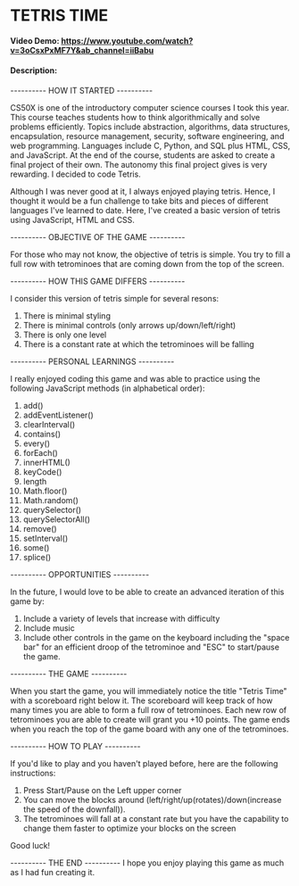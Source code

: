 # TETRIS TIME
#### Video Demo:  <https://www.youtube.com/watch?v=3oCsxPxMF7Y&ab_channel=iiBabu>
  
#### Description:

---------- HOW IT STARTED ---------- 

CS50X is one of the introductory computer science courses I took this year. This course teaches students how to think algorithmically and solve problems efficiently. Topics include abstraction, algorithms, data structures, encapsulation, resource management, security, software engineering, and web programming. Languages include C, Python, and SQL plus HTML, CSS, and JavaScript. At the end of the course, students are asked to create a final project of their own. The autonomy this final project gives is very rewarding. I decided to code Tetris.

Although I was never good at it, I always enjoyed playing tetris. Hence, I thought it would be a fun challenge to take bits and pieces of different languages I've learned to date. Here, I've created a basic version of tetris using JavaScript, HTML and CSS. 
  
---------- OBJECTIVE OF THE GAME ---------- 

For those who may not know, the objective of tetris is simple. You try to fill a full row with tetrominoes that are coming down from the top of the screen. 

---------- HOW THIS GAME DIFFERS ---------- 

I consider this version of tetris simple for several resons:
1. There is minimal styling
2. There is minimal controls (only arrows up/down/left/right)
3. There is only one level
4. There is a constant rate at which the tetrominoes will be falling
  
----------  PERSONAL LEARNINGS ---------- 

I really enjoyed coding this game and was able to practice using the following JavaScript methods (in alphabetical order):
1. add()
2. addEventListener()
3. clearInterval()
4. contains()
5. every()
6. forEach()
7. innerHTML()
8. keyCode()
9. length
10. Math.floor()
11. Math.random()
12. querySelector()
13. querySelectorAll()
14. remove()
15. setInterval()
16. some()
17. splice()

---------- OPPORTUNITIES ---------- 

In the future, I would love to be able to create an advanced iteration of this game by: 
1. Include a variety of levels that increase with difficulty
2. Include music
3. Include other controls in the game on the keyboard including the "space bar" for an efficient droop of the tetrominoe and "ESC" to start/pause the game. 

---------- THE GAME ----------  

When you start the game, you will immediately notice the title "Tetris Time" with a scoreboard right below it. The scoreboard will keep track of how many times you are able to form a full row of tetrominoes. Each new row of tetrominoes you are able to create will grant you +10 points. The game ends when you reach the top of the game board with any one of the tetrominoes. 


---------- HOW TO PLAY ---------- 

If you'd like to play and you haven't played before, here are the following instructions:
1.  Press Start/Pause on the Left upper corner
2.  You can move the blocks around (left/right/up(rotates)/down(increase the speed of the downfall)).
3.  The tetrominoes will fall at a constant rate but you have the capability to change them faster to optimize your blocks on the screen

Good luck!

---------- THE END ---------- 
I hope you enjoy playing this game as much as I had fun creating it. 
